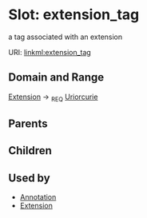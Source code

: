
# Slot: extension_tag


a tag associated with an extension

URI: [linkml:extension_tag](https://w3id.org/linkml/extension_tag)


## Domain and Range

[Extension](Extension.md) ->  <sub>REQ</sub> [Uriorcurie](Uriorcurie.md)

## Parents


## Children


## Used by

 * [Annotation](Annotation.md)
 * [Extension](Extension.md)
